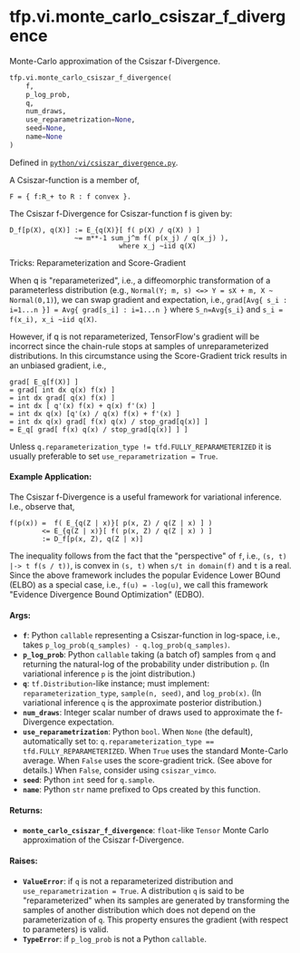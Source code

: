 <div itemscope itemtype="http://developers.google.com/ReferenceObject">
<meta itemprop="name" content="tfp.vi.monte_carlo_csiszar_f_divergence" />
<meta itemprop="path" content="Stable" />
</div>

# tfp.vi.monte_carlo_csiszar_f_divergence

Monte-Carlo approximation of the Csiszar f-Divergence.

``` python
tfp.vi.monte_carlo_csiszar_f_divergence(
    f,
    p_log_prob,
    q,
    num_draws,
    use_reparametrization=None,
    seed=None,
    name=None
)
```



Defined in [`python/vi/csiszar_divergence.py`](https://github.com/tensorflow/probability/tree/master/tensorflow_probability/python/vi/csiszar_divergence.py).

<!-- Placeholder for "Used in" -->

A Csiszar-function is a member of,

```none
F = { f:R_+ to R : f convex }.
```

The Csiszar f-Divergence for Csiszar-function f is given by:

```none
D_f[p(X), q(X)] := E_{q(X)}[ f( p(X) / q(X) ) ]
                ~= m**-1 sum_j^m f( p(x_j) / q(x_j) ),
                           where x_j ~iid q(X)
```

Tricks: Reparameterization and Score-Gradient

When q is "reparameterized", i.e., a diffeomorphic transformation of a
parameterless distribution (e.g.,
`Normal(Y; m, s) <=> Y = sX + m, X ~ Normal(0,1)`), we can swap gradient and
expectation, i.e.,
`grad[Avg{ s_i : i=1...n }] = Avg{ grad[s_i] : i=1...n }` where `S_n=Avg{s_i}`
and `s_i = f(x_i), x_i ~iid q(X)`.

However, if q is not reparameterized, TensorFlow's gradient will be incorrect
since the chain-rule stops at samples of unreparameterized distributions. In
this circumstance using the Score-Gradient trick results in an unbiased
gradient, i.e.,

```none
grad[ E_q[f(X)] ]
= grad[ int dx q(x) f(x) ]
= int dx grad[ q(x) f(x) ]
= int dx [ q'(x) f(x) + q(x) f'(x) ]
= int dx q(x) [q'(x) / q(x) f(x) + f'(x) ]
= int dx q(x) grad[ f(x) q(x) / stop_grad[q(x)] ]
= E_q[ grad[ f(x) q(x) / stop_grad[q(x)] ] ]
```

Unless `q.reparameterization_type != tfd.FULLY_REPARAMETERIZED` it is
usually preferable to set `use_reparametrization = True`.

#### Example Application:


The Csiszar f-Divergence is a useful framework for variational inference.
I.e., observe that,

```none
f(p(x)) =  f( E_{q(Z | x)}[ p(x, Z) / q(Z | x) ] )
        <= E_{q(Z | x)}[ f( p(x, Z) / q(Z | x) ) ]
        := D_f[p(x, Z), q(Z | x)]
```

The inequality follows from the fact that the "perspective" of `f`, i.e.,
`(s, t) |-> t f(s / t))`, is convex in `(s, t)` when `s/t in domain(f)` and
`t` is a real. Since the above framework includes the popular Evidence Lower
BOund (ELBO) as a special case, i.e., `f(u) = -log(u)`, we call this framework
"Evidence Divergence Bound Optimization" (EDBO).


#### Args:

* <b>`f`</b>: Python `callable` representing a Csiszar-function in log-space, i.e.,
  takes `p_log_prob(q_samples) - q.log_prob(q_samples)`.
* <b>`p_log_prob`</b>: Python `callable` taking (a batch of) samples from `q` and
  returning the natural-log of the probability under distribution `p`.
  (In variational inference `p` is the joint distribution.)
* <b>`q`</b>: `tf.Distribution`-like instance; must implement:
  `reparameterization_type`, `sample(n, seed)`, and `log_prob(x)`.
  (In variational inference `q` is the approximate posterior distribution.)
* <b>`num_draws`</b>: Integer scalar number of draws used to approximate the
  f-Divergence expectation.
* <b>`use_reparametrization`</b>: Python `bool`. When `None` (the default),
  automatically set to:
  `q.reparameterization_type == tfd.FULLY_REPARAMETERIZED`.
  When `True` uses the standard Monte-Carlo average. When `False` uses the
  score-gradient trick. (See above for details.)  When `False`, consider
  using `csiszar_vimco`.
* <b>`seed`</b>: Python `int` seed for `q.sample`.
* <b>`name`</b>: Python `str` name prefixed to Ops created by this function.


#### Returns:

* <b>`monte_carlo_csiszar_f_divergence`</b>: `float`-like `Tensor` Monte Carlo
  approximation of the Csiszar f-Divergence.


#### Raises:

* <b>`ValueError`</b>: if `q` is not a reparameterized distribution and
  `use_reparametrization = True`. A distribution `q` is said to be
  "reparameterized" when its samples are generated by transforming the
  samples of another distribution which does not depend on the
  parameterization of `q`. This property ensures the gradient (with respect
  to parameters) is valid.
* <b>`TypeError`</b>: if `p_log_prob` is not a Python `callable`.